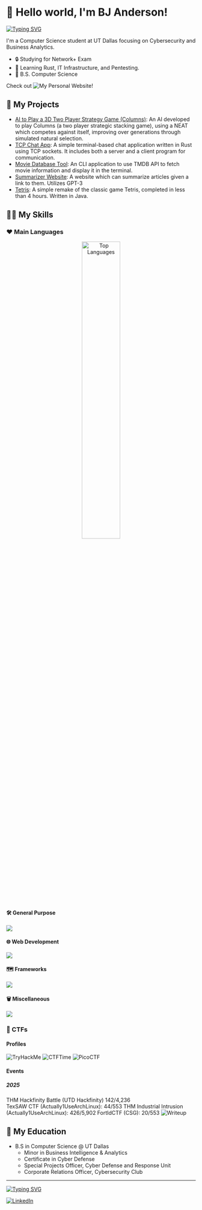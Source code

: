 # 👋 Hello world, I'm BJ Anderson!

[![Typing SVG](https://readme-typing-svg.demolab.com?font=Fira+Code&duration=2000&pause=1500&random=false&width=435&lines=Software+Development;Cybersecurity;Algorithmic+Game+Theory;Behavioral+Economics;Artificial+Intelligence;Technology+Innovation;Business+Intelligence+and+Analytics)](https://git.io/typing-svg)

I'm a Computer Science student at UT Dallas focusing on Cybersecurity and Business Analytics. 
- 🔒 Studying for Network+ Exam
- 🌱 Learning Rust, IT Infrastructure, and Pentesting.
- 🎯 B.S. Computer Science

Check out ![My Personal Website](https://bjs-bytes.com/)!

## 🔭 My Projects

- [ AI to Play a 3D Two Player Strategy Game (Columns)](https://github.com/Auric115/columns-game): An AI developed to play Columns (a two player strategic stacking game), using a NEAT which competes against itself, improving over generations through simulated natural selection.
- [TCP Chat App](https://github.com/Auric115/tcp-chat-app): A simple terminal-based chat application written in Rust using TCP sockets. It includes both a server and a client program for communication.
- [Movie Database Tool](https://github.com/Auric115/movie-db-tool): An CLI application to use TMDB API to fetch movie information and display it in the terminal.
- [Summarizer Website](https://github.com/Auric115/gpt-ai-website): A website which can summarize articles given a link to them. Utilizes GPT-3
- [Tetris](https://github.com/Auric115/tetris-game-java): A simple remake of the classic game Tetris, completed in less than 4 hours. Written in Java.

## 👨‍💻 My Skills

### ❤️ Main Languages
<p align="center">
  <img src="https://github-readme-stats.vercel.app/api/top-langs/?username=Auric115&theme=vue-dark&show_icons=true&hide_border=true&layout=compact" alt="Top Languages" style="width: 45%;">
</p>



#### 🛠️ General Purpose

![](https://ezicons.cftutorial.workers.dev/icons/?icons=skills-dark-python,skills-dark-c%2B%2B,skills-dark-rust,skills-dark-astro,skills-dark-linux)

#### 🌐 Web Development
![](https://ezicons.cftutorial.workers.dev/icons/?icons=skills-dark-html5,skills-dark-css,skills-dark-typescript,skills-dark-js,skills-dark-nodejs,skills-dark-framer)

#### 🗺️ Frameworks
![](https://ezicons.cftutorial.workers.dev/icons/?icons=skills-dark-reactjs,skills-dark-tailwind,skills-dark-nextjs,skills-dark-django,skills-dark-vitejs)

#### 🗑️ Miscellaneous
![](https://ezicons.cftutorial.workers.dev/icons/?icons=skills-dark-c%23,skills-dark-git,skills-dark-haskell,skills-dark-java,skills-dark-netlify,skills-dark-npm,skills-dark-php)

### 🚩 CTFs

#### Profiles
![TryHackMe](https://tryhackme.com/p/Auric115)
![CTFTime](https://ctftime.org/team/406614)
![PicoCTF](https://play.picoctf.org/users/Auric115)

#### Events
##### 2025
THM Hackfinity Battle (UTD Hackfinity) 142/4,236  
TexSAW CTF (Actually1UseArchLinux): 44/553
THM Industrial Intrusion (Actually1UseArchLinux): 426/5,902
FortIdCTF (CSG): 20/553
  ![Writeup](https://bjs-bytes.com/blog/fortid-ctf-writeup/)

## 🏫 My Education
- B.S in Computer Science @ UT Dallas
  - Minor in Business Intelligence & Analytics
  - Certificate in Cyber Defense
  - Special Projects Officer, Cyber Defense and Response Unit
  - Corporate Relations Officer, Cybersecurity Club

<!--
## 🌱 My Learning

-->

<hr>

[![Typing SVG](https://readme-typing-svg.demolab.com?font=Fira+Code&duration=2000&pause=1500&random=false&width=435&lines=Connect+with+me+on+LinkedIn%21)](https://git.io/typing-svg)

[![LinkedIn](https://img.shields.io/badge/LinkedIn-0077B5?style=for-the-badge&logo=linkedin&logoColor=white)](https://www.linkedin.com/in/bj-/)
